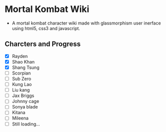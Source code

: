 # Mortal Kombat Wiki
- A mortal kombat character wiki made with glassmorphism user inerface using html5, css3 and javascript.

## Charcters and Progress
- [x] Rayden
- [x] Shao Khan
- [x] Shang Tsung
- [ ] Scorpian
- [ ] Sub Zero
- [ ] Kung Lao
- [ ] Liu kang
- [ ] Jax Briggs
- [ ] Johnny cage
- [ ] Sonya blade
- [ ] Kitana
- [ ] Mileena
- [ ] Still loading...
